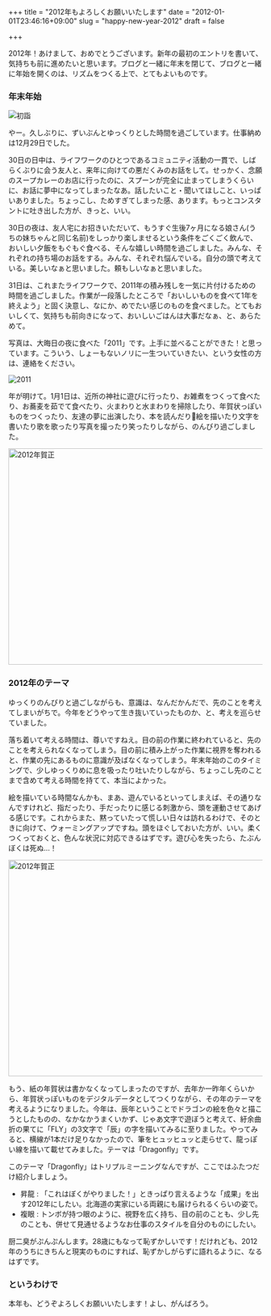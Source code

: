 +++
title = "2012年もよろしくお願いいたします"
date = "2012-01-01T23:46:16+09:00"
slug = "happy-new-year-2012"
draft = false

+++

<p>2012年！あけまして、おめでとうございます。新年の最初のエントリを書いて、気持ちも前に進めたいと思います。ブログと一緒に年末を閉じて、ブログと一緒に年始を開くのは、リズムをつくる上で、とてもよいものです。</p>
<h3>年末年始</h3>
<p><img src="http://s3-us-west-1.amazonaws.com/images.path.com/photos2/7aee0290-1a38-45ee-83fb-57be73c050ed/2x.jpg" alt="初詣" /></p>
<p>やー。久しぶりに、ずいぶんとゆっくりとした時間を過ごしています。仕事納めは12月29日でした。</p>
<p>30日の日中は、ライフワークのひとつであるコミュニティ活動の一貫で、しばらくぶりに会う友人と、来年に向けての悪だくみのお話をして。せっかく、念願のスープカレーのお店に行ったのに、スプーンが完全に止まってしまうくらいに、お話に夢中になってしまったなあ。話したいこと・聞いてほしこと、いっぱいありました。ちょっこし、ためすぎてしまった感、あります。もっとコンスタントに吐き出した方が、きっと、いい。</p>
<p>30日の夜は、友人宅にお招きいただいて、もうすぐ生後7ヶ月になる娘さん(うちの妹ちゃんと同じ名前)をしっかり楽しませるという条件をごくごく飲んで、おいしい夕飯をもぐもぐ食べる、そんな嬉しい時間を過ごしました。みんな、それぞれの持ち場のお話をする。みんな、それぞれ悩んでいる。自分の頭で考えている。美しいなぁと思いました。頼もしいなぁと思いました。</p>
<p>31日は、これまたライフワークで、2011年の積み残しを一気に片付けるための時間を過ごしました。作業が一段落したところで「おいしいものを食べて1年を終えよう」と固く決意し、なにか、めでたい感じのものを食べました。とてもおいしくて、気持ちも前向きになって、おいしいごはんは大事だなぁ、と、あらためて。</p>
<p>写真は、大晦日の夜に食べた「2011」です。上手に並べることができた！と思っています。こういう、しょーもないノリに一生ついていきたい、という女性の方は、連絡をください。</p>
<p><img src="http://s3-us-west-1.amazonaws.com/images.path.com/photos2/8aa33d70-fc5a-4897-8c7a-018275574f72/2x.jpg" alt="2011" /></p>
<p>年が明けて。1月1日は、近所の神社に遊びに行ったり、お雑煮をつくって食べたり、お蕎麦を茹でて食べたり、火まわりと水まわりを掃除したり、年賀状っぽいものをつくったり、友達の夢に出演したり、本を読んだり絵を描いたり文字を書いたり歌を歌ったり写真を撮ったり笑ったりしながら、のんびり過ごしました。</p>
<p><a href="http://www.flickr.com/photos/june29/6612329051/" title="2012年賀正 by june29, on Flickr"><img src="http://farm8.staticflickr.com/7009/6612329051_57617e6800_z.jpg" width="640" height="428" alt="2012年賀正"></a></p>
<h3>2012年のテーマ</h3>
<p>ゆっくりのんびりと過ごしながらも、意識は、なんだかんだで、先のことを考えてしまいがちで。今年をどうやって生き抜いていったものか、と、考えを巡らせていました。</p>
<p>落ち着いて考える時間は、尊いですねえ。目の前の作業に終われていると、先のことを考えられなくなってしまう。目の前に積み上がった作業に視界を奪われると、作業の先にあるものに意識が及ばなくなってしまう。年末年始のこのタイミングで、少しゆっくりめに息を吸ったり吐いたりしながら、ちょっこし先のことまで含めて考える時間を持てて、本当によかった。</p>
<p>絵を描いている時間なんかも、まあ、遊んでいるといってしまえば、その通りなんですけれど、指だったり、手だったりに感じる刺激から、頭を運動させてあげる感じです。これからまた、黙っていたって慌しい日々は訪れるわけで、そのときに向けて、ウォーミングアップですね。頭をほぐしておいた方が、いい。柔くつくっておくと、色んな状況に対応できるはずです。遊び心を失ったら、たぶんぼくは死ぬ…！</p>
<p><a href="http://www.flickr.com/photos/june29/6612329767/" title="2012年賀正 by june29, on Flickr"><img src="http://farm8.staticflickr.com/7143/6612329767_c73c23518d_z.jpg" width="640" height="428" alt="2012年賀正"></a></p>
<p>もう、紙の年賀状は書かなくなってしまったのですが、去年か一昨年くらいから、年賀状っぽいものをデジタルデータとしてつくりながら、その年のテーマを考えるようになりました。今年は、辰年ということでドラゴンの絵を色々と描こうとしたものの、なかなかうまくいかず、じゃあ文字で遊ぼうと考えて、紆余曲折の果てに「FLY」の3文字で「辰」の字を描いてみるに至りました。やってみると、横線が1本だけ足りなかったので、筆をヒュッヒュッと走らせて、龍っぽい線を描いて載せてみました。テーマは「Dragonfly」です。</p>
<p>このテーマ「Dragonfly」はトリプルミーニングなんですが、ここではふたつだけ紹介しましょう。</p>
<ul>
<li>昇龍 : 「これはぼくがやりました！」ときっぱり言えるような「成果」を出す2012年にしたい。北海道の実家にいる両親にも届けられるくらいの姿で。</li>
<li>複眼 : トンボが持つ眼のように、視野を広く持ち、目の前のことも、少し先のことも、併せて見通せるようなお仕事のスタイルを自分のものにしたい。</li>
</ul>
<p>厨二臭がぷんぷんします。28歳にもなって恥ずかしいです！だけれども、2012年のうちにきちんと現実のものにすれば、恥ずかしがらずに語れるように、なるはずです。</p>
<h3>というわけで</h3>
<p>本年も、どうぞよろしくお願いいたします！よし、がんばろう。</p>
